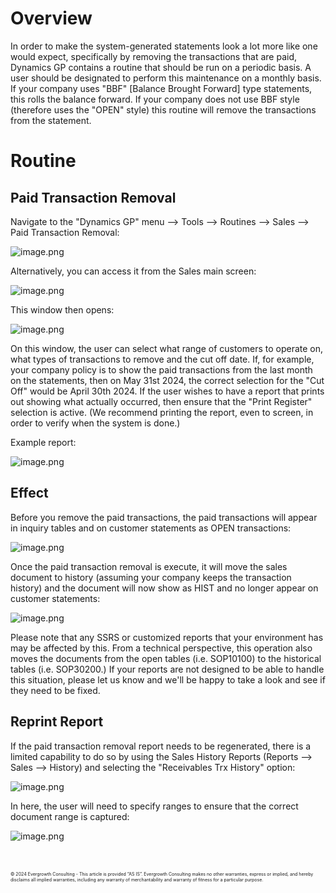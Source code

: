 <!-- b13f58c625094ed08549f276a86bed66 -->
# Overview
In order to make the system-generated statements look a lot more like one would expect, specifically by removing the transactions that are paid, Dynamics GP contains a routine that should be run on a periodic basis.  A user should be designated to perform this maintenance on a monthly basis.  If your company uses "BBF" [Balance Brought Forward] type statements, this rolls the balance forward.  If your company does not use BBF style (therefore uses the "OPEN" style) this routine will remove the transactions from the statement.

# Routine
## Paid Transaction Removal
Navigate to the "Dynamics GP" menu --> Tools --> Routines --> Sales --> Paid Transaction Removal:

![image.png](/img/b13f58c625094ed08549f276a86bed66/01%20-%20Menu%20Navigation.png)

Alternatively, you can access it from the Sales main screen:

![image.png](/img/b13f58c625094ed08549f276a86bed66/02%20-%20Pane%20Navigation.png)

This window then opens:

![image.png](/img/b13f58c625094ed08549f276a86bed66/03%20-%20Paid%20Transaction%20Removal%20Screen.png)

On this window, the user can select what range of customers to operate on, what types of transactions to remove and the cut off date.  If, for example, your company policy is to show the paid transactions from the last month on the statements, then on May 31st 2024, the correct selection for the "Cut Off" would be April 30th 2024.  If the user wishes to have a report that prints out showing what actually occurred, then ensure that the "Print Register" selection is active.  (We recommend printing the report, even to screen, in order to verify when the system is done.)

Example report:

![image.png](/img/b13f58c625094ed08549f276a86bed66/04%20-%20Sample%20Report.png)

## Effect

Before you remove the paid transactions, the paid transactions will appear in inquiry tables and on customer statements as OPEN transactions:

![image.png](/img/b13f58c625094ed08549f276a86bed66/05%20-%20Before%20running%20routine.png)

Once the paid transaction removal is execute, it will move the sales document to history (assuming your company keeps the transaction history) and the document will now show as HIST and no longer appear on customer statements:

![image.png](/img/b13f58c625094ed08549f276a86bed66/06%20-%20After%20running%20routine.png)

Please note that any SSRS or customized reports that your environment has may be affected by this.  From a technical perspective, this operation also moves the documents from the open tables (i.e. SOP10100) to the historical tables (i.e. SOP30200.)  If your reports are not designed to be able to handle this situation, please let us know and we'll be happy to take a look and see if they need to be fixed.

## Reprint Report

If the paid transaction removal report needs to be regenerated, there is a limited capability to do so by using the Sales History Reports (Reports --> Sales --> History) and selecting the "Receivables Trx History" option:

![image.png](/img/b13f58c625094ed08549f276a86bed66/07%20-%20reprint%20report.png)

In here, the user will need to specify ranges to ensure that the correct document range is captured:

![image.png](/img/b13f58c625094ed08549f276a86bed66/08%20-%20reprint%20options.png)

<span style="font-size:0.75em;">
<end>
</span>
<br /><br />

<span style="font-size:0.5em;">
© 2024 Evergrowth Consulting - This article is provided ​“AS IS”. Evergrowth Consulting makes no other warranties, express or implied, and hereby disclaims all implied warranties, including any warranty of merchantability and warranty of fitness for a particular purpose.  
</span>
